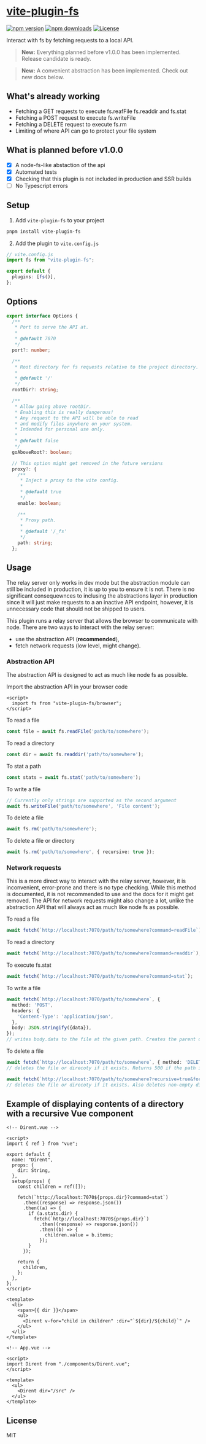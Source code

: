 # [vite-plugin-fs](https://npmjs.com/package/vite-plugin-fs)

[![npm version][npm-version-src]][npm-version-href]
[![npm downloads][npm-downloads-src]][npm-downloads-href]
[![License][license-src]][license-href]

Interact with fs by fetching requests to a local API.

> **New:** Everything planned before v1.0.0 has been implemented. Release candidate is ready.

> **New:** A convenient abstraction has been implemented. Check out new docs below.

## What's already working

- Fetching a GET requests to execute fs.reafFile fs.readdir and fs.stat
- Fetching a POST request to execute fs.writeFile
- Fetching a DELETE request to execute fs.rm
- Limiting of where API can go to protect your file system

## What is planned before v1.0.0

- [x] A node-fs-like abstaction of the api
- [x] Automated tests
- [x] Checking that this plugin is not included in production and SSR builds
- [ ] No Typescript errors

## Setup

1. Add `vite-plugin-fs` to your project

```bash
pnpm install vite-plugin-fs
```

2. Add the plugin to `vite.config.js`

```ts
// vite.config.js
import fs from "vite-plugin-fs";

export default {
  plugins: [fs()],
};
```

## Options

```ts
export interface Options {
  /**
   * Port to serve the API at.
   *
   * @default 7070
   */
  port?: number;

  /**
   * Root directory for fs requests relative to the project directory.
   *
   * @default '/'
   */
  rootDir?: string;

  /**
   * Allow going above rootDir.
   * Enabling this is really dangerous!
   * Any request to the API will be able to read
   * and modify files anywhere on your system.
   * Indended for personal use only.
   *
   * @default false
   */
  goAboveRoot?: boolean;

  // This option might get removed in the future versions
  proxy?: {
    /**
     * Inject a proxy to the vite config.
     *
     * @default true
     */
    enable: boolean;

    /**
     * Proxy path.
     *
     * @default '/_fs'
     */
    path: string;
  };
```

## Usage

The relay server only works in dev mode but the abstraction module can still be included in production, it is up to you to ensure it is not. There is no significant consequewnces to inclusing the abstractions layer in production since it will just make requests to a an inactive API endpoint, however, it is unnecessary code that should not be shipped to users.

This plugin runs a relay server that allows the browser to communicate with node. There are two ways to interact with the relay server:

- use the abstraction API (**recommended**),
- fetch network requests (low level, might change).

### Abstraction API

The abstraction API is designed to act as much like node fs as possible.

Import the abstraction API in your browser code

```vue
<script>
  import fs from "vite-plugin-fs/browser";
</script>
```

To read a file

```ts
const file = await fs.readFile('path/to/somewhere');
```

To read a directory

```ts
const dir = await fs.readdir('path/to/somewhere');
```

To stat a path

```ts
const stats = await fs.stat('path/to/somewhere');
```

To write a file

```ts
// Currently only strings are supported as the second argument
await fs.writeFile('path/to/somewhere', 'File content');
```

To delete a file

```ts
await fs.rm('path/to/somewhere');
```

To delete a file or directory

```ts
await fs.rm('path/to/somewhere', { recursive: true });
```

### Network requests

This is a more direct way to interact with the relay server, however, it is inconvenient, error-prone and there is no type checking. While this method is documented, it is not recommended to use and the docs for it might get removed. The API for network requests might also change a lot, unlike the abstraction API that will always act as much like node fs as possible.

To read a file

```ts
await fetch(`http://localhost:7070/path/to/somewhere?command=readFile`);
```

To read a directory

```ts
await fetch(`http://localhost:7070/path/to/somewhere?command=readdir`);
```

To execute fs.stat

```ts
await fetch(`http://localhost:7070/path/to/somewhere?command=stat`);
```

To write a file

```ts
await fetch(`http://localhost:7070/path/to/somewhere`, {
  method: 'POST',
  headers: {
    'Content-Type': 'application/json',
  },
  body: JSON.stringify({data}),
});
// writes body.data to the file at the given path. Creates the parent directories if they don't already exist.
```

To delete a file

```ts
await fetch(`http://localhost:7070/path/to/somewhere`, { method: 'DELETE' });
// deletes the file or direcoty if it exists. Returns 500 if the path is not a file or an empty folder

await fetch(`http://localhost:7070/path/to/somewhere?recursive=true&force=true`, { method: 'DELETE' });
// deletes the file or direcoty if it exists. Also deletes non-empty directories. Similar to rm -rf
```

## Example of displaying contents of a directory with a recursive Vue component

```vue
<!-- Dirent.vue -->

<script>
import { ref } from "vue";

export default {
  name: "Dirent",
  props: {
    dir: String,
  },
  setup(props) {
    const children = ref([]);

    fetch(`http://localhost:7070${props.dir}?command=stat`)
      .then((response) => response.json())
      .then((a) => {
        if (a.stats.dir) {
          fetch(`http://localhost:7070${props.dir}`)
            .then((response) => response.json())
            .then((b) => {
              children.value = b.items;
            });
        }
      });

    return {
      children,
    };
  },
};
</script>

<template>
  <li>
    <span>{{ dir }}</span>
    <ul>
      <Dirent v-for="child in children" :dir="`${dir}/${child}`" />
    </ul>
  </li>
</template>
```

```vue
<!-- App.vue -->

<script>
import Dirent from "./components/Dirent.vue";
</script>

<template>
  <ul>
    <Dirent dir="/src" />
  </ul>
</template>
```

## License

MIT

<!-- Badges -->

[npm-version-src]: https://img.shields.io/npm/v/vite-plugin-fs/latest.svg
[npm-version-href]: https://npmjs.com/package/vite-plugin-fs
[npm-downloads-src]: https://img.shields.io/npm/dm/vite-plugin-fs.svg
[npm-downloads-href]: https://npmjs.com/package/vite-plugin-fs
[license-src]: https://img.shields.io/npm/l/nuxt-content-writer.svg
[license-href]: https://npmjs.com/package/nuxt-content-writer
